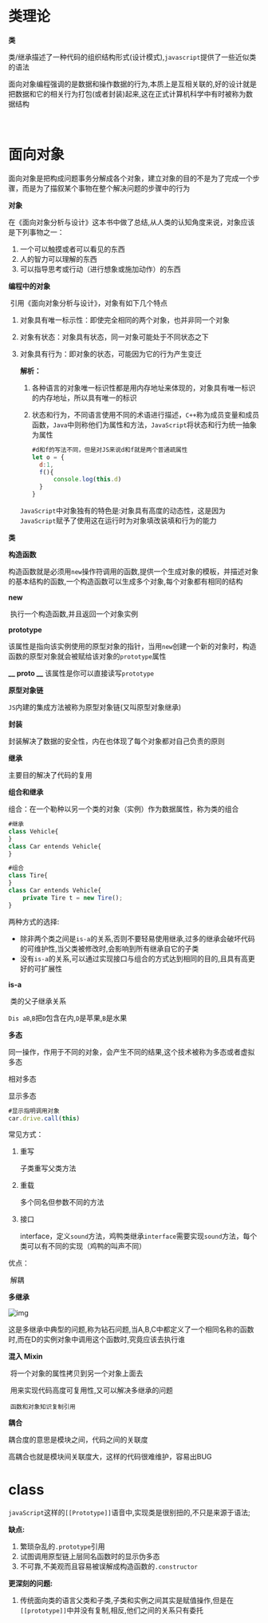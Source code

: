 # 类理论

**类**

​	类/继承描述了一种代码的组织结构形式(设计模式),`javascript`提供了一些近似类的语法

​	面向对象编程强调的是数据和操作数据的行为,本质上是互相关联的,好的设计就是把数据和它的相关行为打包(或者封装)起来,这在正式计算机科学中有时被称为数据结构

​	 

# 面向对象

​	面向对象是把构成问题事务分解成各个对象，建立对象的目的不是为了完成一个步骤，而是为了描叙某个事物在整个解决问题的步骤中的行为

**对象**

​	在《面向对象分析与设计》这本书中做了总结,从人类的认知角度来说，对象应该是下列事物之一：	

1. 一个可以触摸或者可以看见的东西
2. 人的智力可以理解的东西
3. 可以指导思考或行动（进行想象或施加动作）的东西

**编程中的对象**

​	引用《面向对象分析与设计》，对象有如下几个特点

1. 对象具有唯一标示性：即使完全相同的两个对象，也并非同一个对象

2. 对象有状态：对象具有状态，同一对象可能处于不同状态之下

3. 对象具有行为：即对象的状态，可能因为它的行为产生变迁

   **解析：**

   1. 各种语言的对象唯一标识性都是用内存地址来体现的，对象具有唯一标识的内存地址，所以具有唯一的标识

   2. 状态和行为，不同语言使用不同的术语进行描述，`C++`称为成员变量和成员函数，`Java`中则称他们为属性和方法，`JavaScript`将状态和行为统一抽象为属性

      ```js
      #d和f的写法不同，但是对JS来说d和f就是两个普通疏属性
      let o = {
      	d:1,
      	f(){
      		console.log(this.d)
      	}
      }
      ```

   `JavaScript`中对象独有的特色是:对象具有高度的动态性，这是因为`JavaScript`赋予了使用这在运行时为对象填改装填和行为的能力

**类**



**构造函数**

 构造函数就是必须用`new`操作符调用的函数,提供一个生成对象的模板，并描述对象的基本结构的函数,一个构造函数可以生成多个对象,每个对象都有相同的结构

**new**

​	执行一个构造函数,并且返回一个对象实例

**prototype**

​	该属性是指向该实例使用的原型对象的指针，当用`new`创建一个新的对象时，构造函数的原型对象就会被赋给该对象的`prototype`属性

**__ proto __**
该属性是你可以直接读写`prototype`

**原型对象链**

 `JS`内建的集成方法被称为原型对象链(又叫原型对象继承)

**封装**

封装解决了数据的安全性，内在也体现了每个对象都对自己负责的原则

**继承**



主要目的解决了代码的复用

**组合和继承**

​	组合：在一个勒种以另一个类的对象（实例）作为数据属性，称为类的组合

```js
#继承
class Vehicle{
}
class Car entends Vehicle{
}

#组合
class Tire{
}
class Car entends Vehicle{
	private Tire t = new Tire();
}
```

两种方式的选择:

- 除非两个类之间是`is-a`的关系,否则不要轻易使用继承,过多的继承会破坏代码的可维护性,当父类被修改时,会影响到所有继承自它的子类
- 没有`is-a`的关系,可以通过实现接口与组合的方式达到相同的目的,且具有高更好的可扩展性

**is-a**

​	类的父子继承关系

​	`Dis aB`,`B`把`D`包含在内,`D`是苹果,`B`是水果

**多态**

同一操作，作用于不同的对象，会产生不同的结果,这个技术被称为多态或者虚拟多态



相对多态



显示多态

```javascript
#显示指明调用对象
car.drive.call(this)
```



常见方式：

1. 重写

   子类重写父类方法

2. 重载

   多个同名但参数不同的方法

3. 接口

   interface，定义`sound`方法，鸡鸭类继承`interface`需要实现`sound`方法，每个类可以有不同的实现（鸡鸭的叫声不同）

优点：

​	解耦



**多继承**

![img](https://user-gold-cdn.xitu.io/2018/4/4/1628f43bd4d2ac8e?imageView2/0/w/1280/h/960/format/webp/ignore-error/1)

​	这是多继承中典型的问题,称为钻石问题,当A,B,C中都定义了一个相同名称的函数时,而在D的实例对象中调用这个函数时,究竟应该去执行谁



**混入 Mixin**

​	将一个对象的属性拷贝到另一个对象上面去

​	用来实现代码高度可复用性,又可以解决多继承的问题

​	`函数和对象知识复制引用`  

**耦合**

耦合度的意思是模块之间，代码之间的关联度

高耦合也就是模块间关联度大，这样的代码很难维护，容易出BUG

# **class**

​	`javaScript`这样的`[[Prototype]]`语音中,实现类是很别扭的,不只是来源于语法;

**缺点:**

1. 繁琐杂乱的`.prototype`引用
2. 试图调用原型链上层同名函数时的显示伪多态
3. 不可靠,不美观而且容易被误解成构造函数的`.constructor`

**更深刻的问题:**

1. 传统面向类的语言父类和子类,子类和实例之间其实是赋值操作,但是在`[[prototype]]`中并没有复制,相反,他们之间的关系只有委托